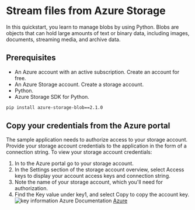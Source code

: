 # Stream files from Azure Storage
In this quickstart, you learn to manage blobs by using Python. Blobs are objects that can hold large amounts of text or binary data, including images, documents, streaming media, and archive data.
## Prerequisites
- An Azure account with an active subscription. Create an account for free.
- An Azure Storage account. Create a storage account.
- Python.
- Azure Storage SDK for Python.
  
````bash
pip install azure-storage-blob==2.1.0
````

## Copy your credentials from the Azure portal
The sample application needs to authorize access to your storage account. Provide your storage account credentials to the application in the form of a connection string. To view your storage account credentials:

1. In to the Azure portal go to your storage account.
2. In the Settings section of the storage account overview, select Access keys to display your account access keys and connection string.
3. Note the name of your storage account, which you'll need for authorization.
4. Find the Key value under key1, and select Copy to copy the account key.
![key information](https://docs.microsoft.com/en-us/azure/includes/media/storage-copy-account-key-portal/portal-account-key.png)
  Azure Documentation [Azure](https://docs.microsoft.com/azure/storage/blobs/storage-quickstart-blobs-python-legacy)